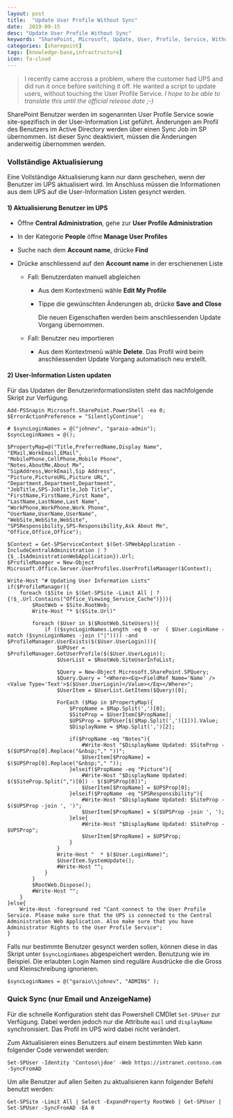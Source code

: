```yaml
---
layout: post
title:  "Update User Profile Without Sync"
date:  2019-09-15
desc: "Update User Profile Without Sync"
keywords: "SharePoint, Microsoft, Update, User, Profile, Service, Without, Sync"
categories: [sharepoint]
tags: [knowledge-base,infrastructure]
icon: fa-cloud
---
```


> I recently came accross a problem, where the customer had UPS and did run it once before switching it off. He wanted a script to update users, without touching the User Profile Service. *I hope to be able to translate this until the official release date ;-)*

SharePoint Benutzer werden im sogenannten User Profile Service sowie site-spezifisch in der User-Information List geführt. Änderungen am Profil des Benutzers im Active Directory werden über einen Sync Job im SP übernommen. Ist dieser Sync deaktiviert, müssen die Änderungen anderweitig übernommen werden.

### **Vollständige Aktualisierung**

Eine Vollständige Aktualisierung kann nur dann geschehen, wenn der Benutzer im UPS aktualisiert wird. Im Anschluss müssen die Informationen aus dem UPS auf die User-Information Listen gesynct werden. 

#### **1) Aktualisierung Benutzer im UPS**

* Öffne **Central Administration**, gehe zur **User Profile Administration**

* In der Kategorie **People** öffne **Manage User Profiles**

* Suche nach dem **Account name**, drücke **Find**

* Drücke anschliessend auf den **Account name** in der erschienenen Liste

  * Fall: Benutzerdaten manuell abgleichen

    * Aus dem Kontextmenü wähle **Edit My Profile**

    * Tippe die gewünschten Änderungen ab, drücke **Save and Close**

      Die neuen Eigenschaften werden beim anschliessenden Update Vorgang übernommen.

  * Fall: Benutzer neu importieren

    * Aus dem Kontextmenü wähle **Delete**.  Das Profil wird beim anschliessenden Update Vorgang automatisch neu erstellt.

#### **2) User-Information Listen updaten**

Für das Updaten der Benutzerinformationslisten steht das nachfolgende Skript zur Verfügung.

```
Add-PSSnapin Microsoft.SharePoint.PowerShell -ea 0;  
$ErrorActionPreference = "SilentlyContinue";  

# $syncLoginNames = @("johnev", "garaio-admin");
$syncLoginNames = @();
   
$PropertyMap=@("Title,PreferredName,Display Name",  
"EMail,WorkEmail,EMail",  
"MobilePhone,CellPhone,Mobile Phone",  
"Notes,AboutMe,About Me",  
"SipAddress,WorkEmail,Sip Address",  
"Picture,PictureURL,Picture URL",  
"Department,Department,Department",  
"JobTitle,SPS-JobTitle,Job Title",  
"FirstName,FirstName,First Name",  
"LastName,LastName,Last Name",  
"WorkPhone,WorkPhone,Work Phone",  
"UserName,UserName,UserName",  
"WebSite,WebSite,WebSite",  
"SPSResponsibility,SPS-Responsibility,Ask About Me",  
"Office,Office,Office");  
  
$Context = Get-SPServiceContext $(Get-SPWebApplication -IncludeCentralAdministration | ? {$_.IsAdministrationWebApplication}).Url;  
$ProfileManager = New-Object Microsoft.Office.Server.UserProfiles.UserProfileManager($Context);  

Write-Host "# Updating User Information Lists"
if($ProfileManager){  
    foreach ($Site in $(Get-SPSite -Limit All | ? {!$_.Url.Contains("Office_Viewing_Service_Cache")})){  
        $RootWeb = $Site.RootWeb;  
        Write-Host "* $($Site.Url)"  
  
        foreach ($User in $($RootWeb.SiteUsers)){  
            if (($syncLoginNames.Length -eq 0 -or  ( $User.LoginName -match ($syncLoginNames -join ("|")))) -and $ProfileManager.UserExists($($User.UserLogin))){  
                $UPUser = $ProfileManager.GetUserProfile($($User.UserLogin));  
                $UserList = $RootWeb.SiteUserInfoList;  
  
                $Query = New-Object Microsoft.SharePoint.SPQuery;  
                $Query.Query = "<Where><Eq><FieldRef Name='Name' /><Value Type='Text'>$($User.UserLogin)</Value></Eq></Where>";  
                $UserItem = $UserList.GetItems($Query)[0];  
  
                ForEach ($Map in $PropertyMap){  
                    $PropName = $Map.Split(',')[0];  
                    $SiteProp = $UserItem[$PropName];  
                    $UPSProp = $UPUser[$($Map.Split(',')[1])].Value;  
                    $DisplayName = $Map.Split(',')[2];  
   
                    if($PropName -eq "Notes"){  
                        #Write-Host "$DisplayName Updated: $SiteProp - $($UPSProp[0].Replace("&nbsp;"," "))";  
                        $UserItem[$PropName] = $($UPSProp[0].Replace("&nbsp;"," "));  
                    }elseif($PropName -eq "Picture"){  
                        #Write-Host "$DisplayName Updated: $($SiteProp.Split(",")[0]) - $($UPSProp[0])";  
                        $UserItem[$PropName] = $UPSProp[0];  
                    }elseif($PropName -eq "SPSResponsibility"){  
                        #Write-Host "$DisplayName Updated: $SiteProp - $($UPSProp -join ', ')";  
                        $UserItem[$PropName] = $($UPSProp -join ', ');  
                    }else{  
                        #Write-Host "$DisplayName Updated: $SiteProp - $UPSProp";  
                        $UserItem[$PropName] = $UPSProp;  
                    }  
                }  
                Write-Host "  * $($User.LoginName)";  
                $UserItem.SystemUpdate();  
                #Write-Host "";  
            }  
        }  
        $RootWeb.Dispose();  
        #Write-Host "";  
    }   
}else{  
    Write-Host -foreground red "Cant connect to the User Profile Service. Please make sure that the UPS is connected to the Central Administration Web Application. Also make sure that you have Administrator Rights to the User Profile Service";  
} 
```



Falls nur bestimmte Benutzer gesynct werden sollen, können diese in das Skript unter `$syncLoginNames` abgespeichert werden. Benutzung wie im Beispiel. Die erlaubten Login Namen sind reguläre Ausdrücke die die Gross und Kleinschreibung ignorieren.

```
$syncLoginNames = @("garaio\\johnev", "ADMIN$" ); 
```

### **Quick Sync (nur Email und AnzeigeName)**

Für die schnelle Konfiguration steht das Powershell CMDlet `Set-SPUser` zur Verfügung. Dabei werden jedoch nur die Attribute `mail` und `displayName` synchronisiert. Das Profil im UPS wird dabei nicht verändert.



Zum Aktualisieren eines Benutzers auf einem bestimmten Web kann folgender Code verwendet werden:

```
Set-SPUser -Identity 'Contoso\jdoe' -Web https://intranet.contoso.com -SyncFromAD
```



Um alle Benutzer auf allen Seiten zu aktualisieren kann folgender Befehl benutzt werden:

```
Get-SPSite -Limit All | Select -ExpandProperty RootWeb | Get-SPUser | Set-SPUser -SyncFromAD -EA 0
```
